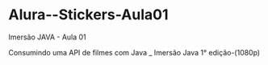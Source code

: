 # Alura--Stickers-Aula01

Imersão JAVA - Aula 01
 
Consumindo uma API de filmes com Java _ Imersão Java 1° edição-(1080p)
